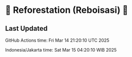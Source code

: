 
# 🌳 Reforestation (Reboisasi) 🌲

## Last Updated

GitHub Actions time: Fri Mar 14 21:20:10 UTC 2025

Indonesia/Jakarta time: Sat Mar 15 04:20:10 WIB 2025
